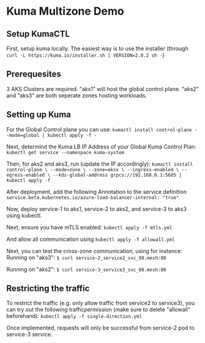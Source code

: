 # Kuma Multizone Demo

## Setup KumaCTL
First, setup kuma locally. The easiest way is to use the installer (through ``curl -L https://kuma.io/installer.sh | VERSION=2.0.2 sh -``)

## Prerequesites
3 AKS Clusters are required. "aks1" will host the global control plane. "aks2" and "aks3" are both seperate zones hosting workloads.

## Setting up Kuma
For the Global Control plane you can use: ``kumactl install control-plane --mode=global | kubectl apply -f -``

Next, determind the Kuma LB IP Address of your Global Kuma Control Plan:
``kubectl get service --namespace kuma-system``

Then, for aks2 and aks3, run (update the IP accordingly): ``kumactl install control-plane \
                                --mode=zone \
                                --zone=aksx \
                                --ingress-enabled \
                                --egress-enabled \
                                --kds-global-address grpcs://192.168.0.1:5685 | kubectl apply -f ``

After deployment, add the following Annotation to the service definition
	``service.beta.kubernetes.io/azure-load-balancer-internal: "true"``



Now, deploy service-1 to aks1, service-2 to aks2, and service-3 to aks3 using kubectl.


Next, ensure you have mTLS enabled: ``kubectl apply -f mtls.yml``

And allow all communication using ``kubectl apply -f allowall.yml``

Next, you can test the cross-zone communication, using for instance:
Running on "aks3":
``$ curl service-2_service2_svc_80.mesh:80``

Running on "aks2":
``$ curl service-3_service3_svc_80.mesh:80``


## Restricting the traffic
To restrict the traffic (e.g. only allow traffic from service2 to service3), you can try out the following trafficpermission (make sure to delete "allowall" beforehand): ``kubectl apply -f single-direction.yml``

Once implemented, requests will only be successful from service-2 pod to service-3 service.

